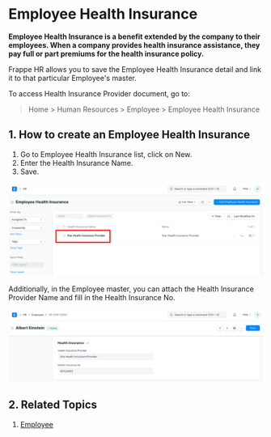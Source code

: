 
# Employee Health Insurance



**Employee Health Insurance is a benefit extended by the company to their employees. When a company provides health insurance assistance, they pay full or part premiums for the health insurance policy.**

Frappe HR allows you to save the Employee Health Insurance detail and link it to that particular Employee's master.

To access Health Insurance Provider document, go to:


> Home > Human Resources > Employee > Employee Health Insurance
> 
> 

## 1. How to create an Employee Health Insurance

1. Go to Employee Health Insurance list, click on New.
2. Enter the Health Insurance Name.
3. Save.

![Employee](/files/health-insurance.png)

Additionally, in the Employee master, you can attach the Health Insurance Provider Name and fill in the Health Insurance No.

![Employee](/files/employee-health-insurance.png)

## 2. Related Topics

1. [Employee](/docs/en/human-resources/employee)



